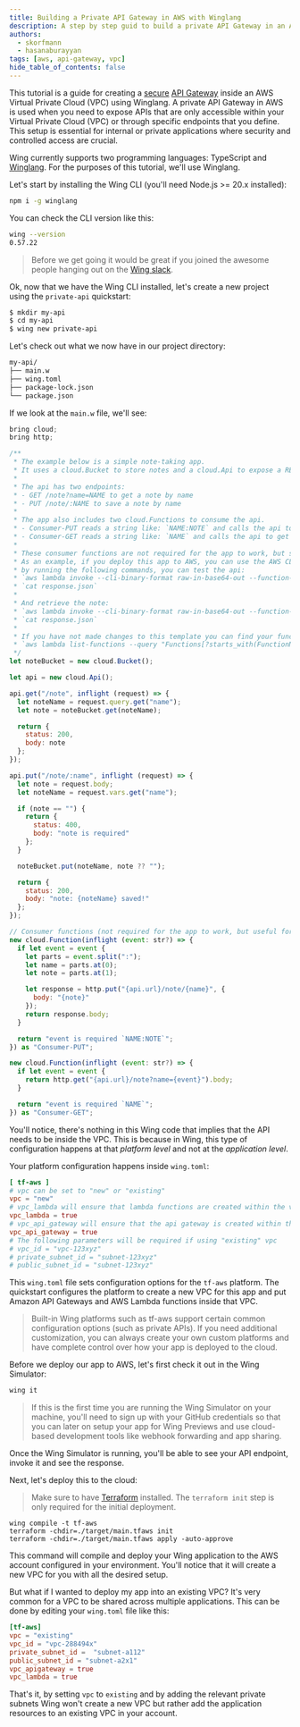 ```yaml
---
title: Building a Private API Gateway in AWS with Winglang
description: A step by step guid to build a private API Gateway in an AWS VPC with Winglang
authors:
  - skorfmann
  - hasanaburayyan
tags: [aws, api-gateway, vpc]
hide_table_of_contents: false
---
```


This tutorial is a guide for creating a [secure](https://docs.aws.amazon.com/apigateway/latest/developerguide/apigateway-private-apis.html) [API Gateway](https://aws.amazon.com/api-gateway/) inside an AWS Virtual Private Cloud (VPC) using Winglang. A private API Gateway in AWS is used when you need to expose APIs that are only accessible within your Virtual Private Cloud (VPC) or through specific endpoints that you define. This setup is essential for internal or private applications where security and controlled access are crucial.

Wing currently supports two programming languages: TypeScript and [Winglang](https://winglang.io). For the purposes of this tutorial, we'll use Winglang.

Let's start by installing the Wing CLI (you'll need Node.js >= 20.x installed):

```bash
npm i -g winglang
```

You can check the CLI version like this:

```bash
wing --version
0.57.22
```

> Before we get going it would be great if you joined the awesome people hanging out on the [Wing slack](https://t.winglang.io/slack).


Ok, now that we have the Wing CLI installed, let's create a new project using the `private-api` quickstart:

```bash
$ mkdir my-api
$ cd my-api
$ wing new private-api
```

Let's check out what we now have in our project directory:

```bash
my-api/
├── main.w
├── wing.toml
├── package-lock.json
└── package.json
```

If we look at the `main.w` file, we'll see:

```jsx
bring cloud;
bring http;

/**
 * The example below is a simple note-taking app.
 * It uses a cloud.Bucket to store notes and a cloud.Api to expose a RESTful interface.
 * 
 * The api has two endpoints:
 * - GET /note?name=NAME to get a note by name
 * - PUT /note/:NAME to save a note by name
 * 
 * The app also includes two cloud.Functions to consume the api.
 * - Consumer-PUT reads a string like: `NAME:NOTE` and calls the api to save it.
 * - Consumer-GET reads a string like: `NAME` and calls the api to get the note.
 * 
 * These consumer functions are not required for the app to work, but since our api is private, they are useful for testing.
 * As an example, if you deploy this app to AWS, you can use the AWS CLI to invoke these functions
 * by running the following commands, you can test the api:
 * `aws lambda invoke --cli-binary-format raw-in-base64-out --function-name <function-name> --payload "\"n1:this is my note\"" response.json`
 * `cat response.json`
 * 
 * And retrieve the note:
 * `aws lambda invoke --cli-binary-format raw-in-base64-out --function-name <function-name> --payload "\"n1\"" response.json`
 * `cat response.json`
 *
 * If you have not made changes to this template you can find your function names in AWS using the following command:
 * `aws lambda list-functions --query "Functions[?starts_with(FunctionName, 'Consumer')].FunctionName"`
 */
let noteBucket = new cloud.Bucket();

let api = new cloud.Api();

api.get("/note", inflight (request) => {
  let noteName = request.query.get("name"); 
  let note = noteBucket.get(noteName);

  return {
    status: 200,
    body: note
  };
});

api.put("/note/:name", inflight (request) => {
  let note = request.body;
  let noteName = request.vars.get("name");

  if (note == "") {
    return {
      status: 400,
      body: "note is required"
    };
  }

  noteBucket.put(noteName, note ?? "");

  return {
    status: 200,
    body: "note: {noteName} saved!"
  };
});

// Consumer functions (not required for the app to work, but useful for testing)
new cloud.Function(inflight (event: str?) => {
  if let event = event {
    let parts = event.split(":");
    let name = parts.at(0);
    let note = parts.at(1);

    let response = http.put("{api.url}/note/{name}", {
      body: "{note}"
    });
    return response.body;
  }

  return "event is required `NAME:NOTE`";
}) as "Consumer-PUT";

new cloud.Function(inflight (event: str?) => {
  if let event = event {
    return http.get("{api.url}/note?name={event}").body;
  }

  return "event is required `NAME`";
}) as "Consumer-GET";
```

You'll notice, there's nothing in this Wing code that implies that the API needs to be inside the VPC. This is because in Wing, this type of configuration happens at that *platform level* and not at the *application level*.

Your platform configuration happens inside `wing.toml`:

```toml
[ tf-aws ]
# vpc can be set to "new" or "existing"
vpc = "new"
# vpc_lambda will ensure that lambda functions are created within the vpc on the private subnet
vpc_lambda = true
# vpc_api_gateway will ensure that the api gateway is created within the vpc on the private subnet
vpc_api_gateway = true
# The following parameters will be required if using "existing" vpc
# vpc_id = "vpc-123xyz"
# private_subnet_id = "subnet-123xyz"
# public_subnet_id = "subnet-123xyz"
```

This `wing.toml` file sets configuration options for the `tf-aws` platform. The quickstart configures the platform to create a new VPC for this app and put Amazon API Gateways and AWS Lambda functions inside that VPC.

> Built-in Wing platforms such as tf-aws support certain common configuration options (such as private APIs). If you need additional customization, you can always create your own custom platforms and have complete control over how your app is deployed to the cloud.
>

Before we deploy our app to AWS, let's first check it out in the Wing Simulator:

```bash
wing it
```

> If this is the first time you are running the Wing Simulator on your machine, you'll need to sign up with your GitHub credentials so that you can later on setup your app for Wing Previews and use cloud-based development tools like webhook forwarding and app sharing.
>

Once the Wing Simulator is running, you'll be able to see your API endpoint, invoke it and see the response.

Next, let's deploy this to the cloud:

> Make sure to have [Terraform](https://developer.hashicorp.com/terraform/install) installed. The `terraform init` step is only required for the initial deployment.

```
wing compile -t tf-aws
terraform -chdir=./target/main.tfaws init
terraform -chdir=./target/main.tfaws apply -auto-approve
```

This command will compile and deploy your Wing application to the AWS account configured in your environment. You'll notice that it will create a new VPC for you with all the desired setup.

But what if I wanted to deploy my app into an existing VPC? It's very common for a VPC to be shared across multiple applications. This can be done by editing your `wing.toml` file like this:

```toml
[tf-aws]
vpc = "existing"
vpc_id = "vpc-288494x"
private_subnet_id =  "subnet-a112"
public_subnet_id = "subnet-a2x1"
vpc_apigateway = true
vpc_lambda = true
```

That's it, by setting `vpc` to `existing` and by adding the relevant private subnets Wing won't create a new VPC but rather add the application resources to an existing VPC in your account.